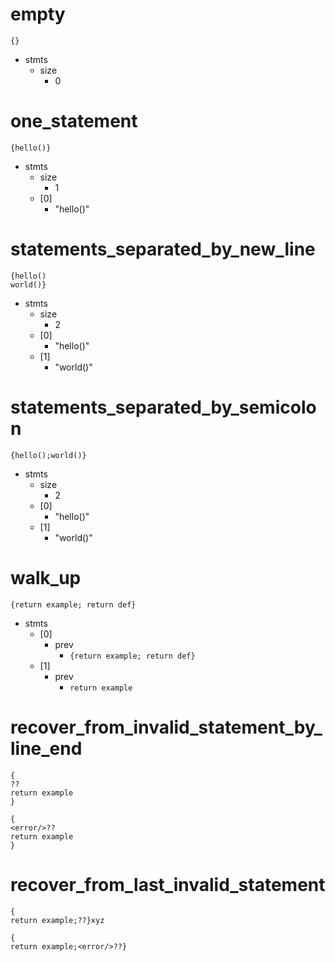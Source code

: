 # empty

```dexscript
{}
```

* stmts
    * size
        * 0

# one_statement

```dexscript
{hello()}
```

* stmts
    * size
        * 1
    * [0]
        * "hello()"

# statements_separated_by_new_line

```dexscript
{hello()
world()}
```

* stmts
    * size
        * 2
    * [0]
        * "hello()"
    * [1]
        * "world()"

# statements_separated_by_semicolon

```dexscript
{hello();world()}
```

* stmts
    * size
        * 2
    * [0]
        * "hello()"
    * [1]
        * "world()"

# walk_up

```dexscript
{return example; return def}
```

* stmts
    * [0]
        * prev
            * `{return example; return def}`
    * [1]
        * prev
            * `return example`

# recover_from_invalid_statement_by_line_end

```dexscript
{
??
return example
}
```

```dexscript
{
<error/>??
return example
}
```

# recover_from_last_invalid_statement

```dexscript
{
return example;??}xyz
```

```dexscript
{
return example;<error/>??}
```



